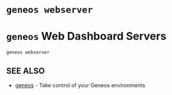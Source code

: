 # `geneos webserver`

# `geneos` Web Dashboard Servers


```text
geneos webserver
```

## SEE ALSO

* [geneos](geneos.md)	 - Take control of your Geneos environments

